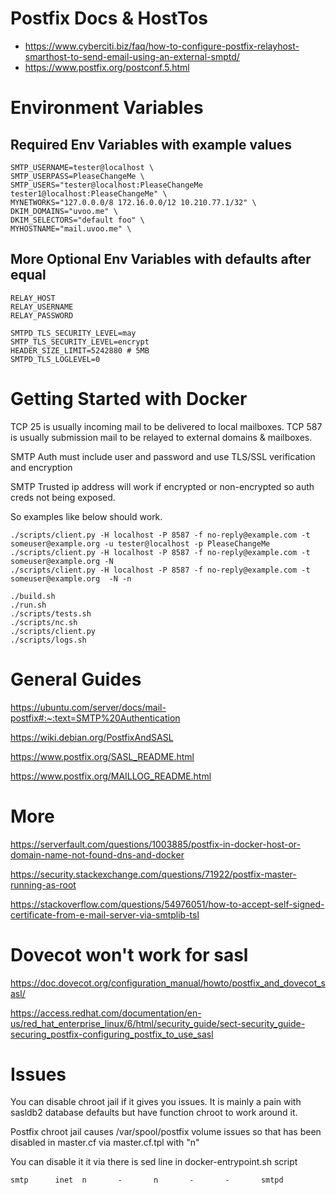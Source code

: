 # Postfix Docs & HostTos
- https://www.cyberciti.biz/faq/how-to-configure-postfix-relayhost-smarthost-to-send-email-using-an-external-smptd/
- https://www.postfix.org/postconf.5.html

# Environment Variables

## Required Env Variables with example values
```
SMTP_USERNAME=tester@localhost \
SMTP_USERPASS=PleaseChangeMe \
SMTP_USERS="tester@localhost:PleaseChangeMe tester1@localhost:PleaseChangeMe" \
MYNETWORKS="127.0.0.0/8 172.16.0.0/12 10.210.77.1/32" \
DKIM_DOMAINS="uvoo.me" \
DKIM_SELECTORS="default foo" \
MYHOSTNAME="mail.uvoo.me" \
```

## More Optional Env Variables with defaults after equal
```
RELAY_HOST
RELAY_USERNAME
RELAY_PASSWORD

SMTPD_TLS_SECURITY_LEVEL=may
SMTP_TLS_SECURITY_LEVEL=encrypt
HEADER_SIZE_LIMIT=5242880 # 5MB
SMTPD_TLS_LOGLEVEL=0
```

# Getting Started with Docker

TCP 25 is usually incoming mail to be delivered to local mailboxes.
TCP 587 is usually submission mail to be relayed to external domains & mailboxes.

SMTP Auth must include user and password and use TLS/SSL verification and encryption

SMTP Trusted ip address will work if encrypted or non-encrypted so auth creds not being exposed.

So examples like below should work.
```
./scripts/client.py -H localhost -P 8587 -f no-reply@example.com -t someuser@example.org -u tester@localhost -p PleaseChangeMe
./scripts/client.py -H localhost -P 8587 -f no-reply@example.com -t someuser@example.org -N
./scripts/client.py -H localhost -P 8587 -f no-reply@example.com -t someuser@example.org  -N -n
```

```
./build.sh
./run.sh
./scripts/tests.sh
./scripts/nc.sh
./scripts/client.py
./scripts/logs.sh
```



# General Guides

https://ubuntu.com/server/docs/mail-postfix#:~:text=SMTP%20Authentication

https://wiki.debian.org/PostfixAndSASL

https://www.postfix.org/SASL_README.html

https://www.postfix.org/MAILLOG_README.html


# More
https://serverfault.com/questions/1003885/postfix-in-docker-host-or-domain-name-not-found-dns-and-docker

https://security.stackexchange.com/questions/71922/postfix-master-running-as-root

https://stackoverflow.com/questions/54976051/how-to-accept-self-signed-certificate-from-e-mail-server-via-smtplib-tsl

# Dovecot won't work for sasl

https://doc.dovecot.org/configuration_manual/howto/postfix_and_dovecot_sasl/

https://access.redhat.com/documentation/en-us/red_hat_enterprise_linux/6/html/security_guide/sect-security_guide-securing_postfix-configuring_postfix_to_use_sasl

# Issues
You can disable chroot jail if it gives you issues. It is mainly a pain with sasldb2 database defaults but have function chroot to work around it.

Postfix chroot jail causes /var/spool/postfix volume issues so that has been disabled in master.cf via master.cf.tpl with "n"

You can disable it it via there is sed line in docker-entrypoint.sh script
```
smtp      inet  n       -       n       -       -       smtpd
```
